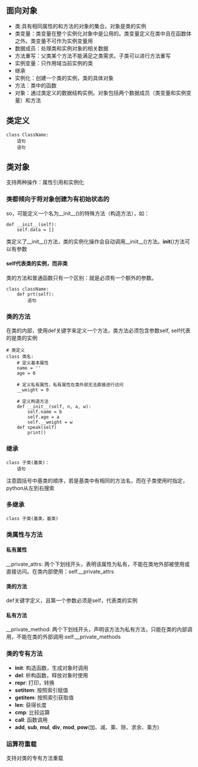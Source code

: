 ## 面向对象 ## 
- 类:具有相同属性的和方法的对象的集合。对象是类的实例
- 类变量：类变量在整个实例化对象中是公用的。类变量定义在类中且在函数体之外。类变量不可作为实例变量用
- 数据成员：处理类和实例对象的相关数据
- 方法重写：父类某个方法不能满足之类需求。子类可以进行方法重写
- 实例变量：只作用域当前实例的类
- 继承
- 实例化：创建一个类的实例，类的具体对象
- 方法：类中的函数
- 对象：通过类定义的数据结构实例。对象包括两个数据成员（类变量和实例变量）和方法

## 类定义 ## 
```
class ClassName:
	语句
	语句
```

## 类对象 ## 
支持两种操作：属性引用和实例化

### 类都倾向于将对象创建为有初始状态的 ### 
so，可能定义一个名为__init__()的特殊方法（构造方法），如：
```
def __init__(self):
	self.data = []
```

类定义了__init__()方法，类的实例化操作会自动调用__iniit__()方法。__init__()方法可以有参数

#### self代表类的实例，而非类 ####
类的方法和普通函数只有一个区别：就是必须有一个额外的参数。
```
class className:
	def prt(self):
		语句
```

### 类的方法 ### 
在类的内部，使用def关键字来定义一个方法，类方法必须包含参数self,
self代表的是类的实例
```
# 类定义
class 类名:
	# 定义基本属性
	name = ''
	age = 0
	
	# 定义私有属性，私有属性在类外部无法直接进行访问
	__weight = 0

	# 定义构造方法
	def __init__(self, n, a, w):
		self.name = b
		self.age = a
		self.__weight = w
	def speak(self)
		print()
```

### 继承 ### 

```
class 子类(基类)：
	语句
```

注意圆括号中基类的顺序，若是基类中有相同的方法名，而在子类使用时指定，python从左到右搜索

### 多继承 ### 
```
class 子类(基类，基类)
```

### 类属性与方法 ###
#### 私有属性 #####
__private_attrs: 两个下划线开头，表明该属性为私有，不能在类地外部被使用或直接访问。在类内部使用：self.__private_attrs

#### 类的方法 ####
def关键字定义，且第一个参数必须是self，代表类的实例

#### 私有方法 ####
__private_method: 两个下划线开头，声明该方法为私有方法，只能在类的内部调用，不能在类的外部调用:self.__private_methods

### 类的专有方法 ### 
- __init__: 构造函数，生成对象时调用
- __del__: 析构函数，释放对象时使用
- __repr__: 打印，转换
- __setitem__: 按照索引赋值
- __getitem__: 按照索引获取值
- __len__: 获得长度
- __cmp__: 比较运算
- __call__: 函数调用
- __add__, __sub__, __mul__, __div__, __mod__, __pow__(加、减、乘、除、求余、乘方)

### 运算符重载 ### 
支持对类的专有方法重载